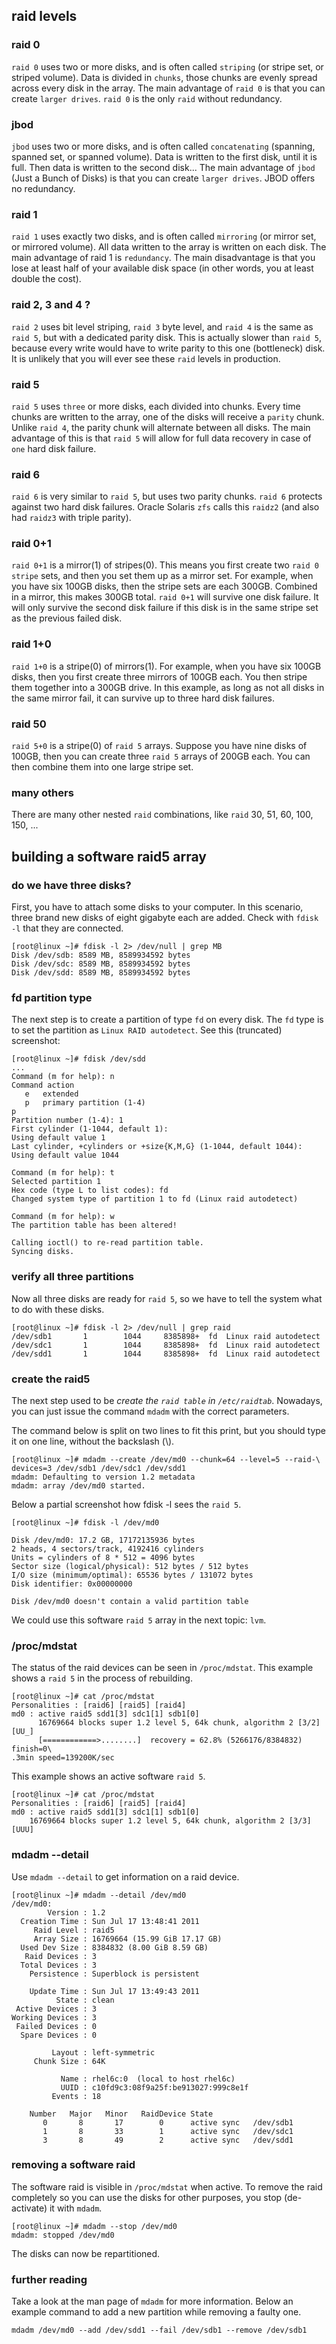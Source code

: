 ## raid levels

### raid 0

`raid 0` uses two or more disks, and is often called
`striping` (or stripe set, or striped volume). Data is
divided in `chunks`, those chunks are evenly spread across every disk in
the array. The main advantage of `raid 0` is that you can create
`larger drives`. `raid 0` is the only `raid` without redundancy.

### jbod

`jbod` uses two or more disks, and is often called
`concatenating` (spanning, spanned set, or spanned volume). Data is
written to the first disk, until it is full. Then data is written to the
second disk\... The main advantage of `jbod` (Just a Bunch of Disks) is
that you can create `larger drives`. JBOD offers no redundancy.

### raid 1

`raid 1` uses exactly two disks, and is often called
`mirroring` (or mirror set, or mirrored volume). All data
written to the array is written on each disk. The main advantage of raid
1 is `redundancy`. The main disadvantage is that you lose
at least half of your available disk space (in other words, you at least
double the cost).

### raid 2, 3 and 4 ?

`raid 2` uses bit level striping, `raid 3` byte level, and `raid 4` is
the same as `raid 5`, but with a dedicated parity disk. This is actually
slower than `raid 5`, because every write would have to write parity to
this one (bottleneck) disk. It is unlikely that you will ever see these
`raid` levels in production.

### raid 5

`raid 5` uses `three` or more disks, each divided into chunks. Every
time chunks are written to the array, one of the disks will receive a
`parity` chunk. Unlike `raid 4`, the parity chunk will
alternate between all disks. The main advantage of this is that `raid 5`
will allow for full data recovery in case of `one` hard disk failure.

### raid 6

`raid 6` is very similar to `raid 5`, but uses two parity chunks.
`raid 6` protects against two hard disk failures. Oracle Solaris `zfs`
calls this `raidz2` (and also had `raidz3` with triple parity).

### raid 0+1

`raid 0+1` is a mirror(1) of stripes(0). This means you first create two
`raid 0 stripe` sets, and then you set them up as a mirror set. For
example, when you have six 100GB disks, then the stripe sets are each
300GB. Combined in a mirror, this makes 300GB total. `raid 0+1` will
survive one disk failure. It will only survive the second disk failure
if this disk is in the same stripe set as the previous failed disk.

### raid 1+0

`raid 1+0` is a stripe(0) of mirrors(1). For example, when you have six
100GB disks, then you first create three mirrors of 100GB each. You then
stripe them together into a 300GB drive. In this example, as long as not
all disks in the same mirror fail, it can survive up to three hard disk
failures.

### raid 50

`raid 5+0` is a stripe(0) of `raid 5` arrays. Suppose you have nine
disks of 100GB, then you can create three `raid 5` arrays of 200GB each.
You can then combine them into one large stripe set.

### many others

There are many other nested `raid` combinations, like `raid` 30, 51, 60,
100, 150, \...

## building a software raid5 array

### do we have three disks?

First, you have to attach some disks to your computer. In this scenario,
three brand new disks of eight gigabyte each are added. Check with
`fdisk -l` that they are connected.

    [root@linux ~]# fdisk -l 2> /dev/null | grep MB
    Disk /dev/sdb: 8589 MB, 8589934592 bytes
    Disk /dev/sdc: 8589 MB, 8589934592 bytes
    Disk /dev/sdd: 8589 MB, 8589934592 bytes

### fd partition type

The next step is to create a partition of type `fd` on
every disk. The `fd` type is to set the partition as
`Linux RAID autodetect`. See this (truncated) screenshot:

    [root@linux ~]# fdisk /dev/sdd
    ...
    Command (m for help): n
    Command action
       e   extended
       p   primary partition (1-4)
    p
    Partition number (1-4): 1
    First cylinder (1-1044, default 1): 
    Using default value 1
    Last cylinder, +cylinders or +size{K,M,G} (1-1044, default 1044): 
    Using default value 1044

    Command (m for help): t
    Selected partition 1
    Hex code (type L to list codes): fd
    Changed system type of partition 1 to fd (Linux raid autodetect)

    Command (m for help): w
    The partition table has been altered!

    Calling ioctl() to re-read partition table.
    Syncing disks.

### verify all three partitions

Now all three disks are ready for `raid 5`, so we have to tell the
system what to do with these disks.

    [root@linux ~]# fdisk -l 2> /dev/null | grep raid
    /dev/sdb1       1        1044     8385898+  fd  Linux raid autodetect
    /dev/sdc1       1        1044     8385898+  fd  Linux raid autodetect
    /dev/sdd1       1        1044     8385898+  fd  Linux raid autodetect

### create the raid5

The next step used to be *create the `raid table` in
`/etc/raidtab`*. Nowadays, you can just issue the command
`mdadm` with the correct parameters.

The command below is split on two lines to fit this print, but you
should type it on one line, without the backslash (\\).

    [root@linux ~]# mdadm --create /dev/md0 --chunk=64 --level=5 --raid-\
    devices=3 /dev/sdb1 /dev/sdc1 /dev/sdd1
    mdadm: Defaulting to version 1.2 metadata
    mdadm: array /dev/md0 started.

Below a partial screenshot how fdisk -l sees the `raid 5`.

    [root@linux ~]# fdisk -l /dev/md0

    Disk /dev/md0: 17.2 GB, 17172135936 bytes
    2 heads, 4 sectors/track, 4192416 cylinders
    Units = cylinders of 8 * 512 = 4096 bytes
    Sector size (logical/physical): 512 bytes / 512 bytes
    I/O size (minimum/optimal): 65536 bytes / 131072 bytes
    Disk identifier: 0x00000000

    Disk /dev/md0 doesn't contain a valid partition table

We could use this software `raid 5` array in the next topic: `lvm`.

### /proc/mdstat

The status of the raid devices can be seen in
`/proc/mdstat`. This example shows a `raid 5` in the
process of rebuilding.

    [root@linux ~]# cat /proc/mdstat 
    Personalities : [raid6] [raid5] [raid4] 
    md0 : active raid5 sdd1[3] sdc1[1] sdb1[0]
          16769664 blocks super 1.2 level 5, 64k chunk, algorithm 2 [3/2] [UU_]
          [============>........]  recovery = 62.8% (5266176/8384832) finish=0\
    .3min speed=139200K/sec

This example shows an active software `raid 5`.

    [root@linux ~]# cat /proc/mdstat 
    Personalities : [raid6] [raid5] [raid4] 
    md0 : active raid5 sdd1[3] sdc1[1] sdb1[0]
        16769664 blocks super 1.2 level 5, 64k chunk, algorithm 2 [3/3] [UUU]

### mdadm \--detail

Use `mdadm --detail` to get information on a raid device.

    [root@linux ~]# mdadm --detail /dev/md0
    /dev/md0:
            Version : 1.2
      Creation Time : Sun Jul 17 13:48:41 2011
         Raid Level : raid5
         Array Size : 16769664 (15.99 GiB 17.17 GB)
      Used Dev Size : 8384832 (8.00 GiB 8.59 GB)
       Raid Devices : 3
      Total Devices : 3
        Persistence : Superblock is persistent

        Update Time : Sun Jul 17 13:49:43 2011
              State : clean
     Active Devices : 3
    Working Devices : 3
     Failed Devices : 0
      Spare Devices : 0

             Layout : left-symmetric
         Chunk Size : 64K

               Name : rhel6c:0  (local to host rhel6c)
               UUID : c10fd9c3:08f9a25f:be913027:999c8e1f
             Events : 18

        Number   Major   Minor   RaidDevice State
           0       8       17        0      active sync   /dev/sdb1
           1       8       33        1      active sync   /dev/sdc1
           3       8       49        2      active sync   /dev/sdd1

### removing a software raid

The software raid is visible in `/proc/mdstat` when active. To remove
the raid completely so you can use the disks for other purposes, you
stop (de-activate) it with `mdadm`.

    [root@linux ~]# mdadm --stop /dev/md0
    mdadm: stopped /dev/md0

The disks can now be repartitioned.

### further reading

Take a look at the man page of `mdadm` for more information. Below an
example command to add a new partition while removing a faulty one.

    mdadm /dev/md0 --add /dev/sdd1 --fail /dev/sdb1 --remove /dev/sdb1

